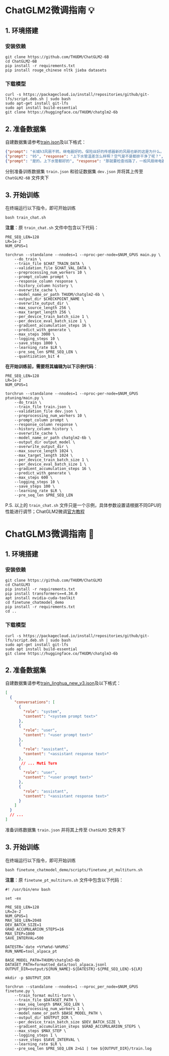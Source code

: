 # ChatGLM2微调指南 💡

## 1. 环境搭建
### 安装依赖
```
git clone https://github.com/THUDM/ChatGLM2-6B
cd ChatGLM2-6B
pip install -r requirements.txt
pip install rouge_chinese nltk jieba datasets
```
### 下载模型
```
curl -s https://packagecloud.io/install/repositories/github/git-lfs/script.deb.sh | sudo bash
sudo apt-get install git-lfs
sudo apt install build-essential
git clone https://huggingface.co/THUDM/chatglm2-6b
```

## 2. 准备数据集

自建数据集请参考[train.json](https://github.com/KevinWang676/Bark-Voice-Cloning/blob/main/notebooks/train.json)及以下格式：
```json lines
{"prompt": "长城h3风扇不转。继电器好的。保险丝好的传感器新的风扇也新的这是为什么。就是继电器缺一个信号线", "response": "用电脑能读数据流吗？水温多少", "history": []}
{"prompt": "95", "response": "上下水管温差怎么样啊？空气是不是都排干净了呢？", "history": [["长城h3风扇不转。继电器好的。保险丝好的传感器新的风扇也新的这是为什么。就是继电器缺一个信号线", "用电脑能读数据流吗？水温多少"]]}
{"prompt": "是的。上下水管都好的", "response": "那就要检查线路了，一般风扇继电器是由电脑控制吸合的，如果电路存在断路，或者电脑坏了的话会出现继电器不吸合的情况！", "history": [["长城h3风扇不转。继电器好的。保险丝好的传感器新的风扇也新的这是为什么。就是继电器缺一个信号线", "用电脑能读数据流吗？水温多少"], ["95", "上下水管温差怎么样啊？空气是不是都排干净了呢？"]]}
```
分别准备训练数据集 `train.json` 和验证数据集 `dev.json` 并将其上传至 `ChatGLM2-6B` 文件夹下

## 3. 开始训练

在终端运行以下指令，即可开始训练
```shell
bash train_chat.sh
```

**注意**：原 `train_chat.sh` 文件中包含以下代码：
```
PRE_SEQ_LEN=128
LR=1e-2
NUM_GPUS=1

torchrun --standalone --nnodes=1 --nproc-per-node=$NUM_GPUS main.py \
    --do_train \
    --train_file $CHAT_TRAIN_DATA \
    --validation_file $CHAT_VAL_DATA \
    --preprocessing_num_workers 10 \
    --prompt_column prompt \
    --response_column response \
    --history_column history \
    --overwrite_cache \
    --model_name_or_path THUDM/chatglm2-6b \
    --output_dir $CHECKPOINT_NAME \
    --overwrite_output_dir \
    --max_source_length 256 \
    --max_target_length 256 \
    --per_device_train_batch_size 1 \
    --per_device_eval_batch_size 1 \
    --gradient_accumulation_steps 16 \
    --predict_with_generate \
    --max_steps 3000 \
    --logging_steps 10 \
    --save_steps 1000 \
    --learning_rate $LR \
    --pre_seq_len $PRE_SEQ_LEN \
    --quantization_bit 4
```
**在开始训练前，需要将其编辑为以下示例代码**：
```
PRE_SEQ_LEN=128
LR=1e-2
NUM_GPUS=1

torchrun --standalone --nnodes=1 --nproc-per-node=$NUM_GPUS ptuning/main.py \
    --do_train \
    --train_file train.json \
    --validation_file dev.json \
    --preprocessing_num_workers 10 \
    --prompt_column prompt \
    --response_column response \
    --history_column history \
    --overwrite_cache \
    --model_name_or_path chatglm2-6b \
    --output_dir output_model \
    --overwrite_output_dir \
    --max_source_length 1024 \
    --max_target_length 1024 \
    --per_device_train_batch_size 1 \
    --per_device_eval_batch_size 1 \
    --gradient_accumulation_steps 16 \
    --predict_with_generate \
    --max_steps 600 \
    --logging_steps 10 \
    --save_steps 100 \
    --learning_rate $LR \
    --pre_seq_len $PRE_SEQ_LEN
```

P.S. 以上的 `train_chat.sh` 文件只是一个示例，具体参数设置请根据不同GPU的性能进行调节；ChatGLM2微调[官方教程](https://github.com/THUDM/ChatGLM2-6B/tree/main/ptuning)

# ChatGLM3微调指南 📒

## 1. 环境搭建
### 安装依赖
```
git clone https://github.com/THUDM/ChatGLM3
cd ChatGLM3
pip install -r requirements.txt
pip install transformers==4.34.0
apt install nvidia-cuda-toolkit
cd finetune_chatmodel_demo
pip install -r requirements.txt
cd ..
```
### 下载模型
```
curl -s https://packagecloud.io/install/repositories/github/git-lfs/script.deb.sh | sudo bash
sudo apt-get install git-lfs
sudo apt install build-essential
git clone https://huggingface.co/THUDM/chatglm3-6b
```
## 2. 准备数据集

自建数据集请参考[train_linghua_new_v3.json](https://github.com/KevinWang676/Bark-Voice-Cloning/blob/main/notebooks/train_linghua_new_v3.json)及以下格式：
```json
[
  {
    "conversations": [
      {
        "role": "system",
        "content": "<system prompt text>"
      },
      {
        "role": "user",
        "content": "<user prompt text>"
      },
      {
        "role": "assistant",
        "content": "<assistant response text>"
      }, 
       // ... Muti Turn
      {
        "role": "user",
        "content": "<user prompt text>"
      },
      {
        "role": "assistant",
        "content": "<assistant response text>"
      }
    ]
  }
  // ...
]
```


准备训练数据集 `train.json` 并将其上传至 `ChatGLM3` 文件夹下

## 3. 开始训练

在终端运行以下指令，即可开始训练
```shell
bash finetune_chatmodel_demo/scripts/finetune_pt_multiturn.sh
```

**注意**：原 `finetune_pt_multiturn.sh` 文件中包含以下代码：
```
#! /usr/bin/env bash

set -ex

PRE_SEQ_LEN=128
LR=2e-2
NUM_GPUS=1
MAX_SEQ_LEN=2048
DEV_BATCH_SIZE=1
GRAD_ACCUMULARION_STEPS=16
MAX_STEP=1000
SAVE_INTERVAL=500

DATESTR=`date +%Y%m%d-%H%M%S`
RUN_NAME=tool_alpaca_pt

BASE_MODEL_PATH=THUDM/chatglm3-6b
DATASET_PATH=formatted_data/tool_alpaca.jsonl
OUTPUT_DIR=output/${RUN_NAME}-${DATESTR}-${PRE_SEQ_LEN}-${LR}

mkdir -p $OUTPUT_DIR

torchrun --standalone --nnodes=1 --nproc_per_node=$NUM_GPUS finetune.py \
    --train_format multi-turn \
    --train_file $DATASET_PATH \
    --max_seq_length $MAX_SEQ_LEN \
    --preprocessing_num_workers 1 \
    --model_name_or_path $BASE_MODEL_PATH \
    --output_dir $OUTPUT_DIR \
    --per_device_train_batch_size $DEV_BATCH_SIZE \
    --gradient_accumulation_steps $GRAD_ACCUMULARION_STEPS \
    --max_steps $MAX_STEP \
    --logging_steps 1 \
    --save_steps $SAVE_INTERVAL \
    --learning_rate $LR \
    --pre_seq_len $PRE_SEQ_LEN 2>&1 | tee ${OUTPUT_DIR}/train.log
```


